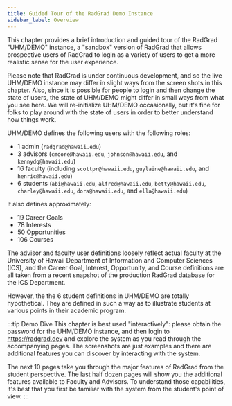 ```yaml
---
title: Guided Tour of the RadGrad Demo Instance
sidebar_label: Overview
---
```


This chapter provides a brief introduction and guided tour of the RadGrad "UHM/DEMO" instance, a "sandbox" version of RadGrad that allows prospective users of RadGrad to login as a variety of users to get a more realistic sense for the user experience.

Please note that RadGrad is under continuous development, and so the live UHM/DEMO instance may differ in slight ways from the screen shots in this chapter. Also, since it is possible for people to login and then change the state of users, the state of UHM/DEMO might differ in small ways from what you see here. We will re-initialize UHM/DEMO occasionally, but it's fine for folks to play around with the state of users in order to better understand how things work.

UHM/DEMO defines the following users with the following roles:

* 1 admin (`radgrad@hawaii.edu`)
* 3 advisors (`cmoore@hawaii.edu`, `johnson@hawaii.edu`, and `kennydq@hawaii.edu`)
* 16 faculty (including `scottpr@hawaii.edu`, `guylaine@hawaii.edu`, and `henric@hawaii.edu`)
* 6 students (`abi@hawaii.edu`, `alfred@hawaii.edu`, `betty@hawaii.edu`, `charley@hawaii.edu`, `dora@hawaii.edu`, and `ella@hawaii.edu`)

It also defines approximately:

* 19 Career Goals
* 78 Interests
* 50 Opportunities
* 106 Courses

The advisor and faculty user definitions loosely reflect actual faculty at the University of Hawaii Department of Information and Computer Sciences (ICS), and the Career Goal, Interest, Opportunity, and Course definitions are all taken from a recent snapshot of the production RadGrad database for the ICS Department.

However, the the 6 student definitions in UHM/DEMO are totally hypothetical. They are defined in such a way as to illustrate students at various points in their academic program.

:::tip Demo Dive
This chapter is best used "interactively": please obtain the password for the UHM/DEMO instance, and then login to https://radgrad.dev and explore the system as you read through the accompanying pages. The screenshots are just examples and there are additional features you can discover by interacting with the system.

The next 10 pages take you through the major features of RadGrad from the student perspective. The last half dozen pages will show you the additional features available to Faculty and Advisors. To understand those capabilities, it's best that you first be familiar with the system from the student's point of view.
:::

